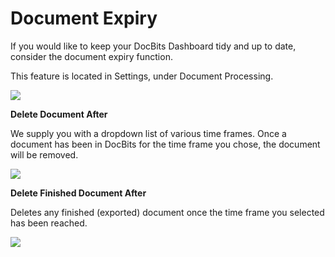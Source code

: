 # Document Expiry

If you would like to keep your DocBits Dashboard tidy and up to date, consider the document expiry function.

This feature is located in Settings, under Document Processing.

![](https://lh7-us.googleusercontent.com/YqzxdSkn24Sgyx6DpbVIZ09z2FRIsFruXUKZkRfFASwdzFu3h6\_7MjJgzvMMiW3kTkGimavsdiTacm8ULedQ72svKtoOYsM\_FlSs7rGEcNCaFeIf9YwI6ceZcK8FlbqHm9wpOqIRtqICNfuCWCH9Ylc)

**Delete Document After**

We supply you with a dropdown list of various time frames. Once a document has been in DocBits for the time frame you chose, the document will be removed.

![](https://lh7-us.googleusercontent.com/XyYMqC1SX9TMVIG0b1UfDvh0NbHq22eOO6DbuFaB252zf09hSPPMhI-mRJFHS2ECKJQMNz3ow3QZUACG92xiOU6Wg8qTQISvuZOCkVqq4\_Eo5LKFCZDrxp1YTsknZ82cOEV9k5vqT8F-FagsMhP5ua4)

**Delete Finished Document After**

Deletes any finished (exported) document once the time frame you selected has been reached.

![](https://lh7-us.googleusercontent.com/dfBkNBq2jn5qIUsBktCEeWaPWh5QuI7G0\_mQ9X8XUvI9jGM4MLx3yxkgFnNGG1eOFwcbJfkYlRS9wAPf4\_94n-DKw4qIgu1-N1Bdul-3QHa\_ETNcrvNrTVYEYxD\_k6cZjSyjHh7rGknJ9NNu96Xhbr0)
